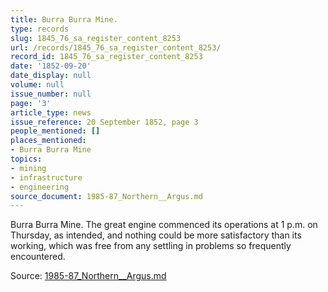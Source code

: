 ```yaml
---
title: Burra Burra Mine.
type: records
slug: 1845_76_sa_register_content_8253
url: /records/1845_76_sa_register_content_8253/
record_id: 1845_76_sa_register_content_8253
date: '1852-09-20'
date_display: null
volume: null
issue_number: null
page: '3'
article_type: news
issue_reference: 20 September 1852, page 3
people_mentioned: []
places_mentioned:
- Burra Burra Mine
topics:
- mining
- infrastructure
- engineering
source_document: 1985-87_Northern__Argus.md
---
```


Burra Burra Mine.  The great engine commenced its operations at 1 p.m. on Thursday, as intended, and nothing could be more satisfactory than its working, which was free from any settling in problems so frequently encountered.

Source: [1985-87_Northern__Argus.md](/downloads/markdown/1985-87_Northern__Argus.md)
